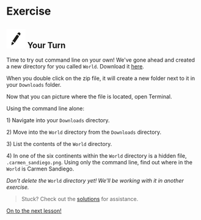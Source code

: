 # Exercise

## ![Your Turn](../../.gitbook/assets/exercise%20%281%29.png) Your Turn

Time to try out command line on your own! We've gone ahead and created a new directory for you called `World`. Download it [here](http://generalassembly.github.io/prework/assets/activity/World.zip).

When you double click on the zip file, it will create a new folder next to it in your `Downloads` folder.

Now that you can picture where the file is located, open Terminal.

Using the command line alone:

1\) Navigate into your `Downloads` directory.

2\) Move into the `World` directory from the `Downloads` directory.

3\) List the contents of the `World` directory.

4\) In one of the six continents within the `World` directory is a hidden file, `.carmen_sandiego.png`. Using only the command line, find out where in the `World` is Carmen Sandiego.

_Don't delete the_ `World` _directory yet! We'll be working with it in another exercise._

> Stuck? Check out the [solutions](../../exercise-solutions.md#navigating-the-command-line) for assistance.

[On to the next lesson!](../controlling-files-with-command-line/)

